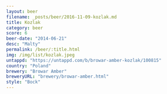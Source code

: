 ```yaml
---
layout: beer
filename: _posts/beer/2016-11-09-kozlak.md
title: Kozlak
category: beer
score: 6
beer-date: "2014-06-21"
desc: "Malty"
permalink: /beer/:title.html
img: /img/list/kozlak.jpeg
untappd: "https://untappd.com/b/browar-amber-kozlak/100815"
country: "Poland"
brewery: "Browar Amber"
breweryURL: "brewery/browar-amber.html"
style: "Bock"
---
```


